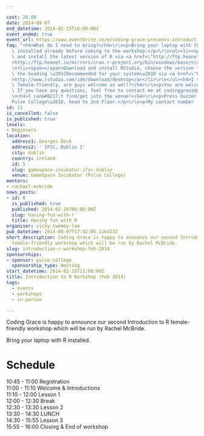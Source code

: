 ```yaml
---

cost: 20.00
date: 2014-09-07
end_datetime: 2014-02-15T16:00:00Z
event_ended: true
event_url: https://www.eventbrite.ie/e/coding-grace-presents-introduction-to-r-workshop-tickets-10332580025
faq: "<h4>What do I need to bring?</h4>\r\n<p>Bring your laptop with the following\
  \ installed already before coming to the workshop:</p>\r\n<ul><li><span>Download\
  \ and install the latest version of R via <a href=\"http://ftp.heanet.ie/mirrors/cran.r-project.org/bin/windows/base/\"\
  >http://ftp.heanet.ie/mirrors/cran.r-project.org/bin/windows/base/</a></span></li>\r\
  \n<li><span></span>Download and install RStudio, choose the version that is under\
  \ the heading \u201CRecommended for your system\u201D via <a href=\"http://www.rstudio.com/ide/download/desktop\"\
  >http://www.rstudio.com/ide/download/desktop</a></li>\r\n</ul><h4>I see it&#8217;s\
  \ female-friendly, are guys welcome as well?</h4>\r\n<p>You are welcome as a +1.\
  \ If you have any questions, feel free to contact me at codinggrace@gmail.com.</p>\r\
  \n<h4>I can&#8217;t find/get into the venue!</h4>\r\n<p>Press buzzer for \u201C\
  Pulse College\u201D, head to 2nd Floor.</p>\r\n<p>My contact number (Vicky) - +353&#160;86&#160;150&#160;2003</p>"
id: 11
is_cancelled: false
is_published: true
levels:
- Beginners
location:
  address1: Georges Dock
  address2: ' IFSC, Dublin 1'
  city: dublin
  country: ireland
  id: 5
  slug: gamespace-incubator-ifsc-dublin
  venue: GameSpace Incubator (Pulse College)
mentors:
- rachael-mcbride
news_posts:
- id: 8
  is_published: true
  published: 2014-02-16T00:00:00Z
  slug: having-fun-with-r
  title: Having fun with R
organiser: vicky-twomey-lee
pub_datetime: 2014-09-07T17:42:05.116423Z
short_description: Coding Grace is happy to announce our second Introduction to R
  female-friendly workshop which will be run by Rachel McBride.
slug: introduction-r-workshop-feb-2014
sponsorships:
- sponsor: pulse-college
  sponsorship_type: Hosting
start_datetime: 2014-02-15T11:00:00Z
title: Introduction to R Workshop (Feb 2014)
tags:
  - events
  - workshops
  - in-person

---
```


Coding Grace is happy to announce our second Introduction to R female-friendly workshop which will be run by Rachel McBride.

Bring your laptop with R installed.

<h1>Schedule</h1>
<p>10:45 - 11:00 Registration<br/>11:00 - 11:10 Welcome &amp; Introductions<br/>11:10 - 12:00 Lesson 1<br/>12:00 - 12:30 Break<br/>12:30 - 13:30 Lesson 2<br/>13:30 - 14:30 LUNCH<br/>14:30 - 15:55 Lesson 3<br/>15:55 - 16:00 Closing &amp; End of workshop</p>